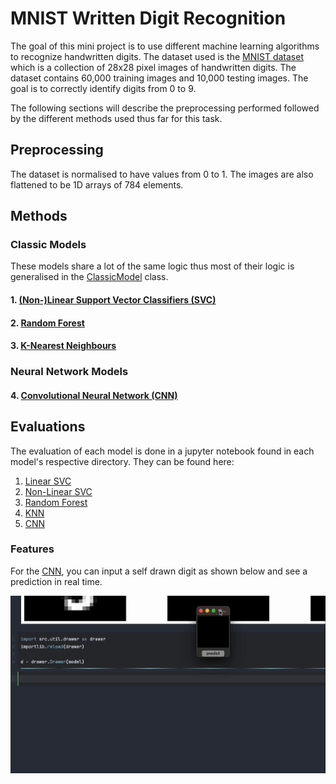 # MNIST Written Digit Recognition
The goal of this mini project is to use different machine learning algorithms to recognize handwritten digits. The dataset used is the [MNIST dataset](https://www.kaggle.com/datasets/hojjatk/mnist-dataset) which is a collection of 28x28 pixel images of handwritten digits. The dataset contains 60,000 training images and 10,000 testing images. The goal is to correctly identify digits from 0 to 9. 

The following sections will describe the preprocessing performed followed by the different methods used thus far for this task.

## Preprocessing
The dataset is normalised to have values from 0 to 1. The images are also flattened to be 1D arrays of 784 elements.

## Methods
### Classic Models
These models share a lot of the same logic thus most of their logic is generalised in the [ClassicModel](https://github.com/thomaoc1/MNIST-digit-detection/blob/main/src/classicmodels/classicmodel.py) class.
#### 1. [(Non-)Linear Support Vector Classifiers (SVC)](https://github.com/thomaoc1/MNIST-digit-detection/tree/main/src/classicmodels/svc)
#### 2. [Random Forest ](https://github.com/thomaoc1/MNIST-digit-detection/tree/main/src/classicmodels/randforest)
#### 3. [K-Nearest Neighbours](https://github.com/thomaoc1/MNIST-digit-detection/tree/main/src/classicmodels/knn)

### Neural Network Models
#### 4. [Convolutional Neural Network (CNN)](https://github.com/thomaoc1/MNIST-digit-detection/tree/main/src/cnn)

## Evaluations 
The evaluation of each model is done in a jupyter notebook found in each model's respective directory. They can be found here:

1. [Linear SVC](https://github.com/thomaoc1/MNIST-digit-detection/blob/main/src/classicmodels/svc/linear/evaluation.ipynb)
2. [Non-Linear SVC](https://github.com/thomaoc1/MNIST-digit-detection/blob/main/src/classicmodels/svc/nonlinear/evaluation.ipynb)
3. [Random Forest](https://github.com/thomaoc1/MNIST-digit-detection/blob/main/src/classicmodels/randforest/evaluation.ipynb)
4. [KNN](https://github.com/thomaoc1/MNIST-digit-detection/blob/main/src/classicmodels/knn/evaluation.ipynb)
5. [CNN](https://github.com/thomaoc1/MNIST-digit-detection/blob/main/src/cnn/evaluation.ipynb)

### Features
For the [CNN](https://github.com/thomaoc1/MNIST-digit-detection/blob/main/src/cnn/evaluation.ipynb), you can input a self drawn digit as shown below and see a prediction in real time.

![example.gif](res%2Fexample.gif)